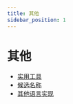 ```yaml
---
title: 其他
sidebar_position: 1
---
```


<head>
  <meta name="robots" content="noindex, nofollow" />
</head>

# 其他

- [实用工具](./helpful-tools.md)
- [候选名称](./candidate-names.md)
- [其他语言实现](./other-language-impliments.md)
